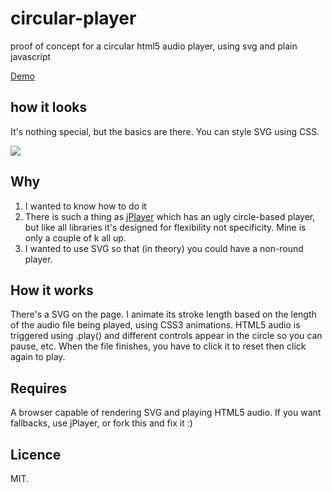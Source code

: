 # circular-player
proof of concept for a circular html5 audio player, using svg and plain javascript

[Demo](http://frumbert.org/demo/circular-player/index.html)

## how it looks
It's nothing special, but the basics are there. You can style SVG using CSS.

![](http://i.imgur.com/vHiNdcq.png)

## Why

1. I wanted to know how to do it
2. There is such a thing as [jPlayer](http://jplayer.org) which has an ugly circle-based player, but like all libraries it's designed for flexibility not specificity. Mine is only a couple of k all up.
3. I wanted to use SVG so that (in theory) you could have a non-round player.

## How it works
There's a SVG on the page. I animate its stroke length based on the length of the audio file being played, using CSS3 animations. HTML5 audio is triggered using .play() and different controls appear in the circle so you can pause, etc. When the file finishes, you have to click it to reset then click again to play.

## Requires
A browser capable of rendering SVG and playing HTML5 audio. If you want fallbacks, use jPlayer, or fork this and fix it :)

## Licence
MIT.
